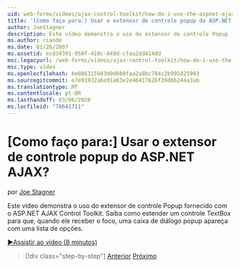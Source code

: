 ```yaml
---
uid: web-forms/videos/ajax-control-toolkit/how-do-i-use-the-aspnet-ajax-popup-control-extender
title: '[Como faço para:] Usar o extensor de controle popup do ASP.NET AJAX? | Microsoft Docs'
author: JoeStagner
description: Este vídeo demonstra o uso do extensor de controle Popup fornecido com o ASP.NET AJAX Control Toolkit. Saiba como estender um controle TextBox para que...
ms.author: riande
ms.date: 01/26/2007
ms.assetid: ecd34391-958f-410c-849d-cfaa2dd414dd
msc.legacyurl: /web-forms/videos/ajax-control-toolkit/how-do-i-use-the-aspnet-ajax-popup-control-extender
msc.type: video
ms.openlocfilehash: be086315943d9d680faa2a8bc784c2b995425903
ms.sourcegitcommit: e7e91932a6e91a63e2e46417626f39d6b244a3ab
ms.translationtype: MT
ms.contentlocale: pt-BR
ms.lasthandoff: 03/06/2020
ms.locfileid: "78641711"
---
```

# <a name="how-do-i-use-the-aspnet-ajax-popup-control-extender"></a>[Como faço para:] Usar o extensor de controle popup do ASP.NET AJAX?

por [Joe Stagner](https://github.com/JoeStagner)

Este vídeo demonstra o uso do extensor de controle Popup fornecido com o ASP.NET AJAX Control Toolkit. Saiba como estender um controle TextBox para que, quando ele receber o foco, uma caixa de diálogo popup apareça com uma lista de opções.

[&#9654;Assistir ao vídeo (8 minutos)](https://channel9.msdn.com/Blogs/ASP-NET-Site-Videos/how-do-i-use-the-aspnet-ajax-popup-control-extender)

> [!div class="step-by-step"]
> [Anterior](how-do-i-use-the-aspnet-ajax-textboxwatermark-control-extender.md)
> [Próximo](how-do-i-use-the-aspnet-ajax-modalpopup-extender-control.md)
